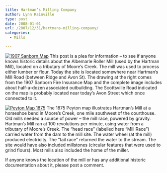 ```yaml
---
title: Hartman’s Milling Company
author: Lynn Rainville
type: post
date: 2008-01-01
url: /2007/12/31/hartmans-milling-company/
categories:
  - Mills

---
```

<a href="http://www.locohistory.org/blog/?attachment_id=179" rel="attachment wp-att-179" title="1907 Sanborn Map"><img src="http://www.locohistory.org/blog/wp-content/uploads/2007/12/hartmansmill.jpg" alt="1907 Sanborn Map" /></a> This post is a plea for information &#8211; to see if anyone knows historic details about the Albemarle Roller Mill (used by the Hartman Mill), located on a tributary of Moore&#8217;s Creek. The mill was used to process either lumber or flour. Today the site is located somewhere near Hartman&#8217;s Mill Road (between Ridge and Avon St). The drawing at the right comes from the 1907 Sanborn Fire Insurance Map and the complete image includes about half-a-dozen associated outbuilding. The Scottsville Road indicated on the map is probably located near today&#8217;s Avon Street which once connected to it.

<a href="http://www.locohistory.org/blog//?attachment_id=181" rel="attachment wp-att-181" title="Peyton Map 1875"><img src="http://www.locohistory.org/blog/wp-content/uploads/2007/12/hartman1875.jpg" alt="Peyton Map 1875" /></a> The 1875 Peyton map illustrates Hartman&#8217;s Mill at a horseshoe bend in Moore&#8217;s Creek, one mile southwest of the courthouse. Old mills needed a source of power &#8211; the mill race, powered by gravity. Hartman&#8217;s Mill ran at 100 revolutions per minute, using water from a tributary of Moore&#8217;s Creek. The &#8220;head race&#8221; (labelled here &#8220;Mill Race&#8221;) carried water from the dam to the mill site. The water wheel (at the mill) produced electricity. The &#8220;tail race&#8221; returned the water to the stream. The site would have also included millstones (circular features that were used to grind flours). Most mills also included the home of the miller.

If anyone knows the location of the mill or has any additional historic documentation about it, please post a comment.
